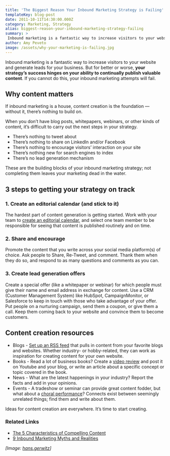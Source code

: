 ```yaml
---
title: 'The Biggest Reason Your Inbound Marketing Strategy is Failing'
templateKey: blog-post
date: 2011-10-11T14:30:00.000Z
category: Marketing, Strategy
alias: biggest-reason-your-inbound-marketing-strategy-failing
summary: > 
 Inbound marketing is a fantastic way to increase visitors to your website and generate leads for your business. But for better or worse, your strategy’s success hinges on your ability to continually publish valuable content. If you cannot do this, your inbound marketing attempts will fail.
author: Amy Peveto
image: /assets/why-your-marketing-is-failing.jpg
---
```


Inbound marketing is a fantastic way to increase visitors to your website and generate leads for your business. But for better or worse, **your strategy’s success hinges on your ability to continually publish valuable content**. If you cannot do this, your inbound marketing attempts will fail.

Why content matters
-------------------

If inbound marketing is a house, content creation is the foundation — without it, there’s nothing to build on.

When you don’t have blog posts, whitepapers, webinars, or other kinds of content, it’s difficult to carry out the next steps in your strategy.

*   There’s nothing to tweet about
*   There’s nothing to share on LinkedIn and/or Facebook
*   There’s nothing to encourage visitors’ interaction on your site
*   There’s nothing new for search engines to index
*   There’s no lead generation mechanism

These are the building blocks of your inbound marketing strategy; not completing them leaves your marketing dead in the water.

3 steps to getting your strategy on track
-----------------------------------------

### 1\. Create an editorial calendar (and stick to it)

The hardest part of content generation is getting started. Work with your team to [create an editorial calendar](/insights/how-create-editorial-calendar), and select one team member to be responsible for seeing that content is published routinely and on time.

### 2\. Share and encourage

Promote the content that you write across your social media platform(s) of choice. Ask people to Share, Re-Tweet, and comment. Thank them when they do so, and respond to as many questions and comments as you can.

### 3\. Create lead generation offers

Create a special offer (like a whitepaper or webinar) for which people must give their name and email address in exchange for content. Use a CRM (Customer Management System) like HubSpot, CampaignMonitor, or Salesforce to keep in touch with those who take advantage of your offer. Put people on a nurturing campaign, send them a coupon, or give them a call. Keep them coming back to your website and convince them to become customers.

Content creation resources
--------------------------

*   Blogs - [Set up an RSS feed](/insights/what-rss-feed) that pulls in content from your favorite blogs and websites. Whether industry- or hobby-related, they can work as inspiration for creating content for your own website.
*   Books - Read a lot of business books? Create a [video review](/blog/03/21/2011/video-review-new-rules-marketing-pr) and post it on Youtube and your blog, or write an article about a specific concept or topic covered in the book.
*   News - What are the latest happenings in your industry? Report the facts and add in your opinions.
*   Events - A tradeshow or seminar can provide great content fodder, but what about a [choral performance](/insights/lessons-inbound-marketing-choral-performance)? Connects exist between seemingly unrelated things; find them and write about them.

Ideas for content creation are everywhere. It’s time to start creating.

### Related Links

*   [The 5 Characteristics of Compelling Content](/insights/five-characteristics-compelling-content)
*   [9 Inbound Marketing Myths and Realities](/insights/9-content-marketing-myths-and-realities)

_\[Image: [hans.gerwitz](http://www.flickr.com/photos/phobia/2308371224/)\]_